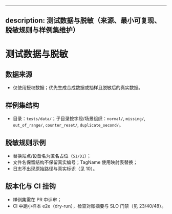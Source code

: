 ______________________________________________________________________

## description: 测试数据与脱敏（来源、最小可复现、脱敏规则与样例集维护）

# 测试数据与脱敏

## 数据来源

- 仅使用授权数据；优先生成合成数据或抽样且脱敏后的真实数据。

## 样例集结构

- 目录：`tests/data/`；子目录按字段/场景组织：`normal/`, `missing/`, `out_of_range/`, `counter_reset/`, `duplicate_second/`。

## 脱敏规则示例

- 替换站点/设备名为匿名占位（`S1/D1`）；
- 文件名保留结构不保留真实编号；TagName 使用映射表替换；
- 日志不出现原始路径与真实标识（见 10）。

## 版本化与 CI 挂钩

- 样例集需在 PR 中评审；
- CI 中跑小样本 e2e（dry-run），检查对账摘要与 SLO 门禁（见 23/40/48）。
